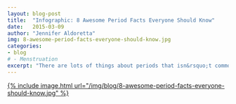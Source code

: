 ```yaml
---
layout: blog-post
title:  "Infographic: 8 Awesome Period Facts Everyone Should Know"
date:   2015-03-09
author: "Jennifer Aldoretta"
img: 8-awesome-period-facts-everyone-should-know.jpg
categories: 
- blog
# - Menstruation
excerpt: "There are lots of things about periods that isn&rsquo;t common knowledge&mdash;for instance, periods you have on the pill aren&rsquo;t actually real periods. Crazy, right?! Learn more interesting period facts with this awesome infographic..."
---
```


<a target="_blank" href="/img/blog/8-awesome-period-facts-everyone-should-know.jpg">{% include image.html url="/img/blog/8-awesome-period-facts-everyone-should-know.jpg" %}</a>
